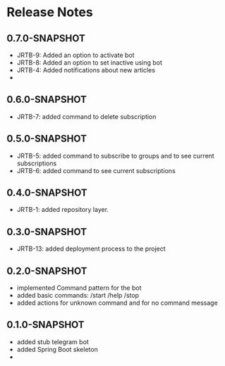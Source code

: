 # Release Notes

## 0.7.0-SNAPSHOT
*  JRTB-9: Added an option to activate bot
*  JRTB-8: Added an option  to set inactive using bot
*  JRTB-4: Added notifications about new articles
* 
## 0.6.0-SNAPSHOT
*   JRTB-7: added command to delete subscription

## 0.5.0-SNAPSHOT
*   JRTB-5: added command to subscribe to groups and to see current subscriptions
*   JRTB-6: added command to see current subscriptions

## 0.4.0-SNAPSHOT
*   JRTB-1: added repository layer.


## 0.3.0-SNAPSHOT
* JRTB-13: added deployment process to the project


## 0.2.0-SNAPSHOT
* implemented Command pattern for the bot
* added basic commands: /start /help /stop
* added actions for unknown command and for no command message


## 0.1.0-SNAPSHOT
* added stub telegram bot 
* added Spring Boot skeleton
* 
